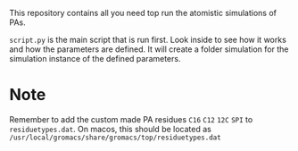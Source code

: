 This repository contains all you need top run the atomistic simulations of PAs.

`script.py` is the main script that is run first. Look inside to see how it works and how the parameters are defined.
It will create a folder simulation for the simulation instance of the defined parameters.

# Note

Remember to add the custom made PA residues `C16` `C12` `12C` `SPI` to `residuetypes.dat`. On macos, this should be located as 
`/usr/local/gromacs/share/gromacs/top/residuetypes.dat`

